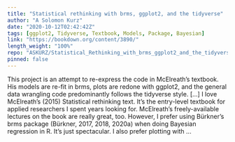 ```yaml
---
title: "Statistical rethinking with brms, ggplot2, and the tidyverse"
author: "A Solomon Kurz"
date: "2020-10-12T02:42:42Z"
tags: [ggplot2, Tidyverse, Textbook, Models, Package, Bayesian]
link: "https://bookdown.org/content/3890/"
length_weight: "100%"
repo: "ASKURZ/Statistical_Rethinking_with_brms_ggplot2_and_the_tidyverse"
pinned: false
---
```


This project is an attempt to re-express the code in McElreath’s textbook. His models are re-fit in brms, plots are redone with ggplot2, and the general data wrangling code predominantly follows the tidyverse style. [...] I love McElreath’s (2015) Statistical rethinking text. It’s the entry-level textbook for applied researchers I spent years looking for. McElreath’s freely-available lectures on the book are really great, too. However, I prefer using Bürkner’s brms package (Bürkner, 2017, 2018, 2020a) when doing Bayesian regression in R. It’s just spectacular. I also prefer plotting with ...
